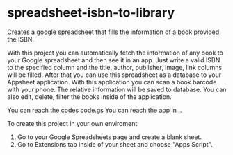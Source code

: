# spreadsheet-isbn-to-library
Creates a google spreadsheet that fills the information of a book provided the ISBN.

With this project you can automatically fetch the information of any book to your Google spreadsheet and then see it in an app. Just write a valid ISBN to the specified column and the title, author, publisher, image, link columns will be filled. After that you can use this spreadsheet as a database to your Appsheet application. With this application you can scan a book barcode with your phone. The relative information will be saved to database. You can also edit, delete, filter the books inside of the application.

You can reach the codes code.gs
You can reach the app in ..

To create this project in your own enviroment:
1. Go to your Google Spreadsheets page and create a blank sheet.
2. Go to Extensions tab inside of your sheet and choose "Apps Script".




